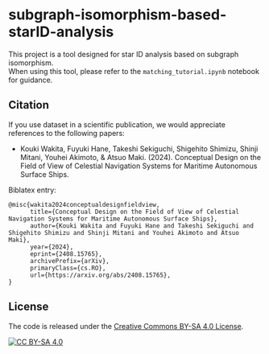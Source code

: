 # subgraph-isomorphism-based-starID-analysis

This project is a tool designed for star ID analysis based on subgraph isomorphism.  
When using this tool, please refer to the `matching_tutorial.ipynb` notebook for guidance.

## Citation

If you use dataset in a scientific publication, we would appreciate references to the following papers:

- Kouki Wakita, Fuyuki Hane, Takeshi Sekiguchi, Shigehito Shimizu, Shinji Mitani, Youhei Akimoto, & Atsuo Maki. (2024). Conceptual Design on the Field of View of Celestial Navigation Systems for Maritime Autonomous Surface Ships.

Biblatex entry:

```
@misc{wakita2024conceptualdesignfieldview,
      title={Conceptual Design on the Field of View of Celestial Navigation Systems for Maritime Autonomous Surface Ships},
      author={Kouki Wakita and Fuyuki Hane and Takeshi Sekiguchi and Shigehito Shimizu and Shinji Mitani and Youhei Akimoto and Atsuo Maki},
      year={2024},
      eprint={2408.15765},
      archivePrefix={arXiv},
      primaryClass={cs.RO},
      url={https://arxiv.org/abs/2408.15765},
}
```

## License

The code is released under the [Creative Commons BY-SA 4.0 License](https://creativecommons.org/licenses/by-sa/4.0/).

[![CC BY-SA 4.0](https://mirrors.creativecommons.org/presskit/buttons/88x31/png/by-sa.png)](https://creativecommons.org/licenses/by-sa/4.0/)
